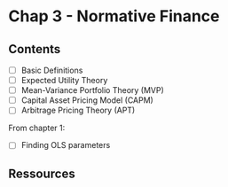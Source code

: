 # Chap 3 - Normative Finance

## Contents

- [ ] Basic Definitions
- [ ] Expected Utility Theory
- [ ] Mean-Variance Portfolio Theory (MVP)
- [ ] Capital Asset Pricing Model (CAPM)
- [ ] Arbitrage Pricing Theory (APT)

From chapter 1:

- [ ] Finding OLS parameters


## Ressources

